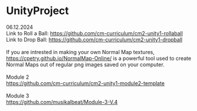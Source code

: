 # UnityProject

06.12.2024<br>
Link to Roll a Ball: https://github.com/cm-curriculum/cm2-unity1-rollaball<br>
Link to Drop Ball: https://github.com/cm-curriculum/cm2-unity1-dropball<br>
<br>
If you are intrested in making your own Normal Map textures, https://cpetry.github.io/NormalMap-Online/ is a powerful tool used to create Normal Maps out of regular png images saved on your computer.<br>
<br>
Module 2<br>
https://github.com/cm-curriculum/cm2-unity1-module2-template<br>
<br>
Module 3<br>
https://github.com/musikalbeat/Module-3-V.4<br>

